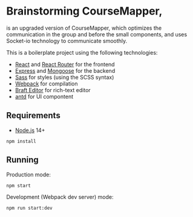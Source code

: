 # Brainstorming CourseMapper,

is an upgraded version of CourseMapper, which optimizes the 
communication in the group and before the small components, 
and uses Socket-io technology to communicate smoothly.

This is a boilerplate project using the following technologies:
- [React](https://facebook.github.io/react/) and [React Router](https://reacttraining.com/react-router/) for the frontend
- [Express](http://expressjs.com/) and [Mongoose](http://mongoosejs.com/) for the backend
- [Sass](http://sass-lang.com/) for styles (using the SCSS syntax)
- [Webpack](https://webpack.github.io/) for compilation
- [Braft Editor](https://braft.margox.cn/) for rich-text editor
- [antd](https://ant.design/) for UI compontent


## Requirements

- [Node.js](https://nodejs.org/en/) 14+

```shell
npm install
```

## Running


Production mode:

```shell
npm start
```

Development (Webpack dev server) mode:

```shell
npm run start:dev
```

